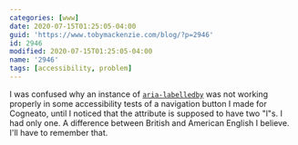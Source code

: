 ```yaml
---
categories: [www]
date: 2020-07-15T01:25:05-04:00
guid: 'https://www.tobymackenzie.com/blog/?p=2946'
id: 2946
modified: 2020-07-15T01:25:05-04:00
name: '2946'
tags: [accessibility, problem]
---
```


I was confused why an instance of [`aria-labelledby`](https://developer.mozilla.org/en-US/docs/Web/Accessibility/ARIA/ARIA_Techniques/Using_the_aria-labelledby_attribute) was not working properly in some accessibility tests of a navigation button I made for Cogneato, until I noticed that the attribute is supposed to have two "l"s.<!--more-->  I had only one.  A difference between British and American English I believe.  I'll have to remember that.
